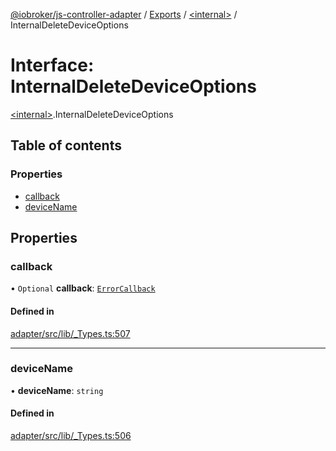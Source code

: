 [@iobroker/js-controller-adapter](../README.md) / [Exports](../modules.md) / [\<internal\>](../modules/internal_.md) / InternalDeleteDeviceOptions

# Interface: InternalDeleteDeviceOptions

[\<internal\>](../modules/internal_.md).InternalDeleteDeviceOptions

## Table of contents

### Properties

- [callback](internal_.InternalDeleteDeviceOptions.md#callback)
- [deviceName](internal_.InternalDeleteDeviceOptions.md#devicename)

## Properties

### callback

• `Optional` **callback**: [`ErrorCallback`](../modules/internal_.md#errorcallback)

#### Defined in

[adapter/src/lib/_Types.ts:507](https://github.com/ioBroker/ioBroker.js-controller/blob/4149909bc476d149ab982187a6b3b61b340b9ab1/packages/adapter/src/lib/_Types.ts#L507)

___

### deviceName

• **deviceName**: `string`

#### Defined in

[adapter/src/lib/_Types.ts:506](https://github.com/ioBroker/ioBroker.js-controller/blob/4149909bc476d149ab982187a6b3b61b340b9ab1/packages/adapter/src/lib/_Types.ts#L506)
